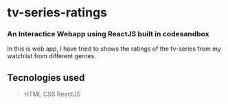 # tv-series-ratings

### An Interactice Webapp using ReactJS built in codesandbox



In this is web app, I have tried to shows the ratings of the tv-series from my watchlist from different genres.

## Tecnologies used
> HTML
> CSS
> ReactJS
